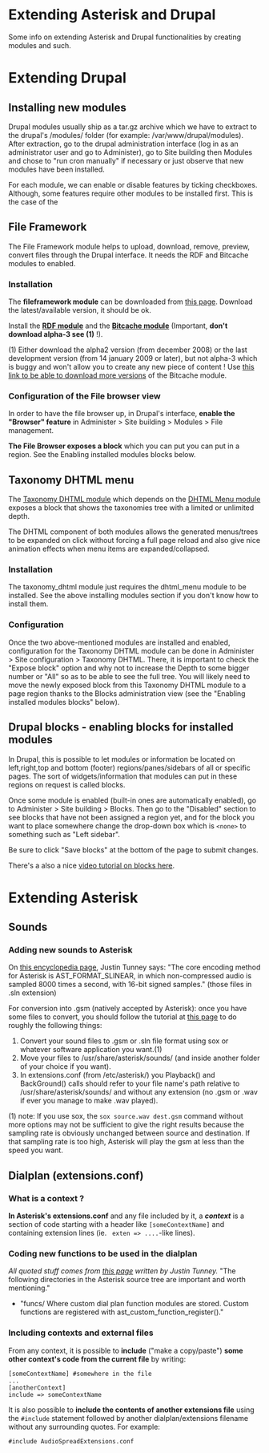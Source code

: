 
# Extending Asterisk and Drupal #

Some info on extending Asterisk and Drupal functionalities by creating modules and such.

# Extending Drupal #

## Installing new modules ##

Drupal modules usually ship as a tar.gz archive which we have to extract to the drupal's /modules/ folder (for example: /var/www/drupal/modules). After extraction, go to the drupal administration interface (log in as an administrator user and go to Administer), go to Site building then Modules and chose to "run cron manually" if necessary or just observe that new modules have been installed.

For each module, we can enable or disable features by ticking checkboxes. Although, some features require other modules to be installed first. This is the case of the

## File Framework ##
The File Framework module helps to upload, download, remove, preview, convert files through the Drupal interface. It needs the RDF and Bitcache modules to enabled.

### Installation ###
The **fileframework module** can be downloaded from [this page](http://drupal.org/project/fileframework/). Download the latest/available version, it should be ok.

Install the **[RDF module](http://drupal.org/project/rdf/)** and the **[Bitcache module](http://drupal.org/project/bitcache)** (Important, **don't download alpha-3 see (1)** !).

(1) Either download the alpha2 version (from december 2008) or the last development version (from 14 january 2009 or later), but not alpha-3 which is buggy and won't allow you to create any new piece of content ! Use [this link to be able to download more versions](http://drupal.org/node/192590/release) of the Bitcache module.

### Configuration of the File browser view ###
In order to have the file browser up, in Drupal's interface, **enable the "Browser" feature** in Administer > Site building > Modules > File management.

**The File Browser exposes a block** which you can put you can put in a region. See the Enabling installed modules blocks below.

## Taxonomy DHTML menu ##
The [Taxonomy DHTML module](http://drupal.org/project/taxonomy_dhtml) which depends on the [DHTML Menu module](http://drupal.org/project/dhtml_menu) exposes a block that shows the taxonomies tree with a limited or unlimited depth.

The DHTML component of both modules allows the generated menus/trees to be expanded on click without forcing a full page reload and also give nice animation effects when menu items are expanded/collapsed.

### Installation ###
The taxonomy\_dhtml module just requires the dhtml\_menu module to be installed. See the above installing modules section if you don't know how to install them.

### Configuration ###
Once the two above-mentioned modules are installed and enabled, configuration for the Taxonomy DHTML module can be done in Administer > Site configuration > Taxonomy DHTML. There, it is important to check the "Expose block" option and why not to increase the Depth to some bigger number or "All" so as to be able to see the full tree. You will likely need to move the newly exposed block from this Taxonomy DHTML module to a page region thanks to the Blocks administration view (see the "Enabling installed modules blocks" below).

## Drupal blocks - enabling blocks for installed modules ##

In Drupal, this is possible to let modules or information be located on left,right,top and bottom (footer) regions/panes/sidebars of all or specific pages. The sort of widgets/information that modules can put in these regions on request is called blocks.

Once some module is enabled (built-in ones are automatically enabled), go to Administer > Site building > Blocks. Then go to the "Disabled" section to see blocks that have not been assigned a region yet, and for the block you want to place somewhere change the drop-down box which is `<none>` to something such as "Left sidebar".

Be sure to click "Save blocks" at the bottom of the page to submit changes.

There's a also a nice [video tutorial on blocks here](http://blip.tv/file/222725).

# Extending Asterisk #

## Sounds ##

### Adding new sounds to Asterisk ###
On [this encyclopedia page](http://encyclopedia.wordpress.com/2007/09/25/asterisk-writing-native-extensions-for-asterisk-12/), Justin Tunney says:
"The core encoding method for Asterisk is AST\_FORMAT\_SLINEAR, in which non-compressed audio is sampled 8000 times a second, with 16-bit signed samples." (those files in .sln extension)

For conversion into .gsm (natively accepted by Asterisk): once you have some files to convert, you should follow the tutorial at [this page](http://www.voip-info.org/tiki-index.php?page=Convert+WAV+audio+files+for+use+in+Asterisk) to do roughly the following things:
  1. Convert your sound files to .gsm or .sln file format using sox or whatever software application you want.(1)
  1. Move your files to /usr/share/asterisk/sounds/ (and inside another folder of your choice if you want).
  1. In extensions.conf (from /etc/asterisk/) you Playback() and BackGround() calls should refer to your file name's path relative to /usr/share/asterisk/sounds/ and without any extension (no .gsm or .wav if ever you manage to make .wav played).

(1) note: If you use sox, the `sox source.wav dest.gsm` command without more options may not be sufficient to give the right results because the sampling rate is obviously unchanged between source and destination. If that sampling rate is too high, Asterisk will play the gsm at less than the speed you want.

## Dialplan (extensions.conf) ##

### What is a context ? ###
**In Asterisk's extensions.conf** and any file included by it, a **_context_** is a section of code starting with a header like `[someContextName]` and containing extension lines (ie. ` exten => ....`-like lines).

### Coding new functions to be used in the dialplan ###
_All quoted stuff comes from [this page](http://encyclopedia.wordpress.com/2007/09/25/asterisk-writing-native-extensions-for-asterisk-12/) written by Justin Tunney._
"The following directories in the Asterisk source tree are important and worth mentioning."

  * "funcs/ Where custom dial plan function modules are stored. Custom functions are registered with ast\_custom\_function\_register()."

### Including contexts and external files ###
From any context, it is possible to **include** ("make a copy/paste") **some other context's code from the current file** by writing:
```
[someContextName] #somewhere in the file
...
[anotherContext]
include => someContextName
```

It is also possible to **include the contents of another extensions file** using the `#include` statement followed by another dialplan/extensions filename without any surrounding quotes. For example:
```
#include AudioSpreadExtensions.conf
```